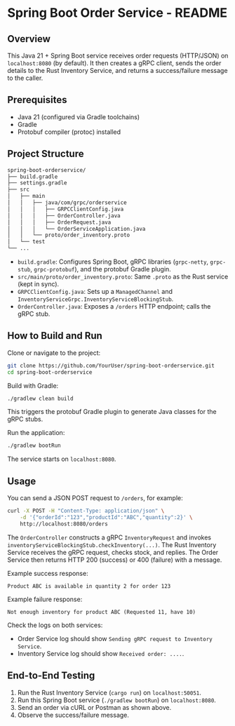 # Spring Boot Order Service - README

## Overview

This Java 21 + Spring Boot service receives order requests (HTTP/JSON) on `localhost:8080` (by default). It then creates a gRPC client, sends the order details to the Rust Inventory Service, and returns a success/failure message to the caller.

## Prerequisites

- Java 21 (configured via Gradle toolchains)
- Gradle
- Protobuf compiler (protoc) installed

## Project Structure

```bash
spring-boot-orderservice/
├── build.gradle
├── settings.gradle
├── src
│   ├── main
│   │   ├── java/com/grpc/orderservice
│   │   │   ├── GRPCClientConfig.java
│   │   │   ├── OrderController.java
│   │   │   ├── OrderRequest.java
│   │   │   └── OrderServiceApplication.java
│   │   └── proto/order_inventory.proto
│   └── test
└── ...
```

- `build.gradle`: Configures Spring Boot, gRPC libraries (`grpc-netty`, `grpc-stub`, `grpc-protobuf`), and the protobuf Gradle plugin.
- `src/main/proto/order_inventory.proto`: Same `.proto` as the Rust service (kept in sync).
- `GRPCClientConfig.java`: Sets up a `ManagedChannel` and `InventoryServiceGrpc.InventoryServiceBlockingStub`.
- `OrderController.java`: Exposes a `/orders` HTTP endpoint; calls the gRPC stub.

## How to Build and Run

Clone or navigate to the project:

```bash
git clone https://github.com/YourUser/spring-boot-orderservice.git
cd spring-boot-orderservice
```

Build with Gradle:

```bash
./gradlew clean build
```

This triggers the protobuf Gradle plugin to generate Java classes for the gRPC stubs.

Run the application:

```bash
./gradlew bootRun
```

The service starts on `localhost:8080`.

## Usage

You can send a JSON POST request to `/orders`, for example:

```bash
curl -X POST -H "Content-Type: application/json" \
    -d '{"orderId":"123","productId":"ABC","quantity":2}' \
    http://localhost:8080/orders
```

The `OrderController` constructs a gRPC `InventoryRequest` and invokes `inventoryServiceBlockingStub.checkInventory(...)`.
The Rust Inventory Service receives the gRPC request, checks stock, and replies.
The Order Service then returns HTTP 200 (success) or 400 (failure) with a message.

Example success response:

```text
Product ABC is available in quantity 2 for order 123
```

Example failure response:

```text
Not enough inventory for product ABC (Requested 11, have 10)
```

Check the logs on both services:

- Order Service log should show `Sending gRPC request to Inventory Service`.
- Inventory Service log should show `Received order: ....`.

## End-to-End Testing

1. Run the Rust Inventory Service (`cargo run`) on `localhost:50051`.
2. Run this Spring Boot service (`./gradlew bootRun`) on `localhost:8080`.
3. Send an order via cURL or Postman as shown above.
4. Observe the success/failure message.
